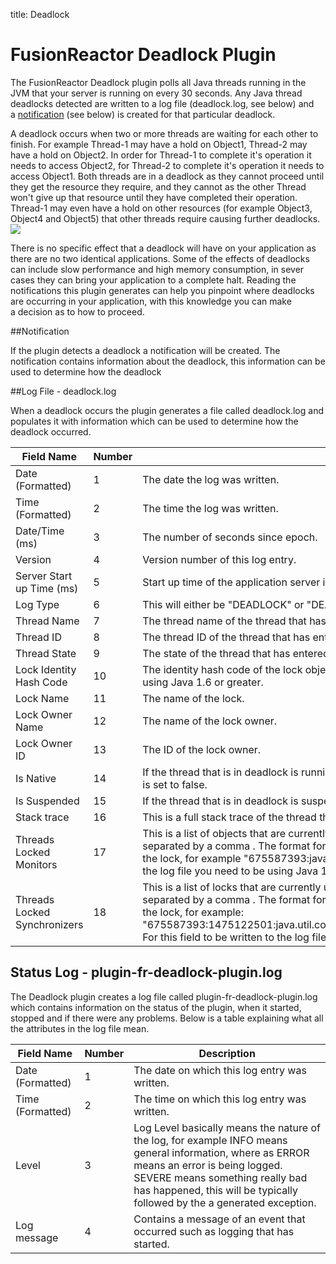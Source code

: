title: Deadlock
# FusionReactor Deadlock Plugin

The FusionReactor Deadlock plugin polls all Java threads running in the
JVM that your server is running on every 30 seconds. Any Java thread
deadlocks detected are written to a log file (deadlock.log, see below)
and a [notification](/frdocs/UI/Notifications/) (see below) is
created for that particular deadlock. 

A deadlock occurs when two or more threads are waiting for each other to
finish. For example Thread-1 may have a hold on Object1, Thread-2 may
have a hold on Object2. In order for Thread-1 to complete it's operation
it needs to access Object2, for Thread-2 to complete it's operation it
needs to access Object1. Both threads are in a deadlock as they cannot
proceed until they get the resource they require, and they cannot as the
other Thread won't give up that resource until they have completed their
operation. Thread-1 may even have a hold on other resources (for example
Object3, Object4 and Object5) that other threads require causing further
deadlocks.
 
[![](/frdocs/attachments/245548182/245548200.jpg)](/frdocs/attachments/245548182/245548200.jpg)

There is no specific effect that a deadlock will have on your
application as there are no two identical applications. Some of the
effects of deadlocks can include slow performance and high memory
consumption, in sever cases they can bring your application to a
complete halt. Reading the notifications this plugin generates can help
you pinpoint where deadlocks are occurring in your application, with
this knowledge you can make a decision as to how to proceed.

##Notification


If the plugin detects a deadlock a notification will be created. The
notification contains information about the deadlock, this information
can be used to determine how the deadlock

##Log File - deadlock.log

When a deadlock occurs the plugin generates a file called deadlock.log
and populates it with information which can be used to determine how the
deadlock occurred.

|Field Name|Number|Description|
|--- |--- |--- |
|Date (Formatted)|1|The date the log was written.|
|Time (Formatted)|2|The time the log was written.|
|Date/Time (ms)|3|The number of seconds since epoch.|
|Version|4|Version number of this log entry.|
|Server Start up Time (ms)|5|Start up time of the application server in milliseconds (ms) since epoch.|
|Log Type|6|This will either be "DEADLOCK" or "DEADLOCKRESOLVED", it describes the nature of the entry.|
|Thread Name|7|The thread name of the thread that has entered deadlock.|
|Thread ID|8|The thread ID of the thread that has entered deadlock.|
|Thread State|9|The state of the thread that has entered deadlock.|
|Lock Identity Hash Code|10|The identity hash code of the lock object. For this field to be written to the log file you need to be using Java 1.6 or greater.|
|Lock Name|11|The name of the lock.|
|Lock Owner Name|12|The name of the lock owner.|
|Lock Owner ID|13|The ID of the lock owner.|
|Is Native|14|If the thread that is in deadlock is running native code then this value is set to true, otherwise it is set to false.|
|Is Suspended|15|If the thread that is in deadlock is suspended then this is set to true, otherwise it is set to false.|
|Stack trace|16|This is a full stack trace of the thread that is in deadlock.|
|Threads Locked Monitors|17|This is a list of objects that are currently under lock by the thread. Each entry in the list is separated by a comma . The format for each entry is identity hash code: string representation of the lock, for example "675587393:java.lang.Object@2844a541". For this field to be written to the log file you need to be using Java 1.6 or greater.|
|Threads Locked Synchronizers|18|This is a list of locks that are currently under lock by the thread. Each entry in the list is separated by a comma . The format for each entry is identity hash code: string representation of the lock, for example:<br> "675587393:1475122501:java.util.concurrent.locks.ReentrantLock$NonfairSync@57ec9545".<br>For this field to be written to the log file you need to be using Java 1.6 or greater.|


## Status Log - plugin-fr-deadlock-plugin.log

The Deadlock plugin creates a log file called
plugin-fr-deadlock-plugin.log which contains information on the status
of the plugin, when it started, stopped and if there were any problems.
Below is a table explaining what all the attributes in the log file
mean.

|Field Name|Number|Description|
|--- |--- |--- |
|Date (Formatted)|1|The date on which this log entry was written.|
|Time (Formatted)|2|The time on which this log entry was written.|
|Level|3|Log Level basically means the nature of the log, for example INFO means general information, where as ERROR means an error is being logged. SEVERE means something really bad has happened, this will be typically followed by the a generated exception.|
|Log message|4|Contains a message of an event that occurred such as logging that has started.|
